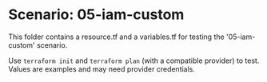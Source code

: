 # Scenario: 05-iam-custom

This folder contains a resource.tf and a variables.tf for testing the '05-iam-custom' scenario.

Use `terraform init` and `terraform plan` (with a compatible provider) to test. Values are examples and may need provider credentials.
